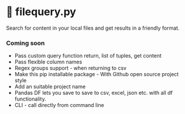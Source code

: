 # :mag_right: filequery.py
Search for content in your local files and get results in a friendly format. 

### Coming soon

- Pass custom query function return, list of tuples, get content
- Pass flexible column names
- Regex groups support - when returning to csv
- Make this pip installable package - With Github open source project style
- Add an suitable project name
- Pandas DF lets you save to save to csv, excel, json etc. with all df functionality.
- CLI - call directly from command line 

